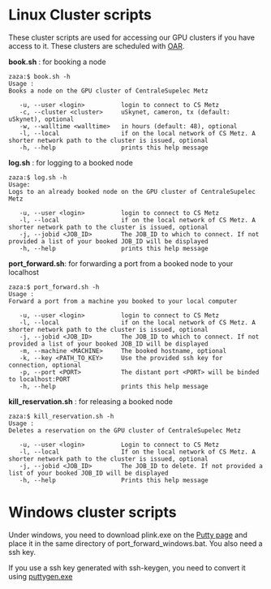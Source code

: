 # Linux Cluster scripts

These cluster scripts are used for accessing our GPU clusters if you have access to it. These clusters are scheduled with [OAR](http://oar.imag.fr/). 

**book.sh** : for booking a node

	zaza:$ book.sh -h
	Usage :
	Books a node on the GPU cluster of CentraleSupelec Metz

	   -u, --user <login>          login to connect to CS Metz
	   -c, --cluster <cluster>     uSkynet, cameron, tx (default: uSkynet), optional
	   -w, --walltime <walltime>   in hours (default: 48), optional
	   -l, --local                 if on the local network of CS Metz. A shorter network path to the cluster is issued, optional
	   -h, --help                  prints this help message

**log.sh** : for logging to a booked node
					
	zaza:$ log.sh -h	
	Usage: 
	Logs to an already booked node on the GPU cluster of CentraleSupelec Metz

	   -u, --user <login>          login to connect to CS Metz
	   -l, --local                 if on the local network of CS Metz. A shorter network path to the cluster is issued, optional
	   -j, --jobid <JOB_ID>        The JOB_ID to which to connect. If not provided a list of your booked JOB_ID will be displayed
	   -h, --help                  prints this help message

**port_forward.sh**: for forwarding a port from a booked node to your localhost

	zaza:$ port_forward.sh -h
	Usage :
	Forward a port from a machine you booked to your local computer

	   -u, --user <login>          login to connect to CS Metz
	   -l, --local                 if on the local network of CS Metz. A shorter network path to the cluster is issued, optional
	   -j, --jobid <JOB_ID>        The JOB_ID to which to connect. If not provided a list of your booked JOB_ID will be displayed
	   -m, --machine <MACHINE>     The booked hostname, optional
	   -k, --key <PATH_TO_KEY>     Use the provided ssh key for connection, optional
	   -p, --port <PORT>           The distant port <PORT> will be binded to localhost:PORT
	   -h, --help                  prints this help message 

**kill_reservation.sh** : for releasing a booked node

	zaza:$ kill_reservation.sh -h
	Usage :
	Deletes a reservation on the GPU cluster of CentraleSupelec Metz

	   -u, --user <login>          Login to connect to CS Metz
	   -l, --local                 If on the local network of CS Metz. A shorter network path to the cluster is issued, optional
	   -j, --jobid <JOB_ID>        The JOB_ID to delete. If not provided a list of your booked JOB_ID will be displayed
	   -h, --help                  Prints this help message


# Windows cluster scripts

Under windows, you need to download plink.exe on the [Putty page](https://www.chiark.greenend.org.uk/~sgtatham/putty/latest.html) and place it in the same directory of port_forward_windows.bat. You also need a ssh key.

If you use a ssh key generated with ssh-keygen, you need to convert it using [puttygen.exe](https://www.chiark.greenend.org.uk/~sgtatham/putty/latest.html)


